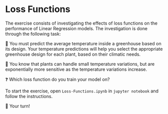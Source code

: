 # Loss Functions

The exercise consists of investigating the effects of loss functions on the performance of Linear Regression models. The investigation is done through the following task:

🎯 You must predict the average temperature inside a greenhouse based on its design. Your temperature predictions will help you select the appropriate greenhouse design for each plant, based on their climatic needs.

🌿 You know that plants can handle small temperature variations, but are exponentially more sensitive as the temperature variations increase.

❓ Which loss function do you train your model on?

To start the exercise, open `Loss-Functions.ipynb` in `jupyter notebook` and follow the instructions.

🚀 Your turn!
